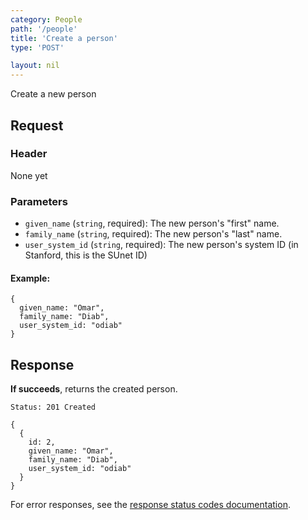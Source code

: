 ```yaml
---
category: People
path: '/people'
title: 'Create a person'
type: 'POST'

layout: nil
---
```


Create a new person

## Request

### Header
None yet

### Parameters
* `given_name` (`string`, required): The new person's "first" name.
* `family_name` (`string`, required): The new person's "last" name.
* `user_system_id` (`string`, required): The new person's system ID (in
  Stanford, this is the SUnet ID)

#### Example:
```
{
  given_name: "Omar",
  family_name: "Diab",
  user_system_id: "odiab"
}
```

## Response

**If succeeds**, returns the created person.

```Status: 201 Created```
```
{
  {
    id: 2,
    given_name: "Omar",
    family_name: "Diab",
    user_system_id: "odiab"
  }
}
```

For error responses, see the [response status codes documentation](#response-status-codes).
